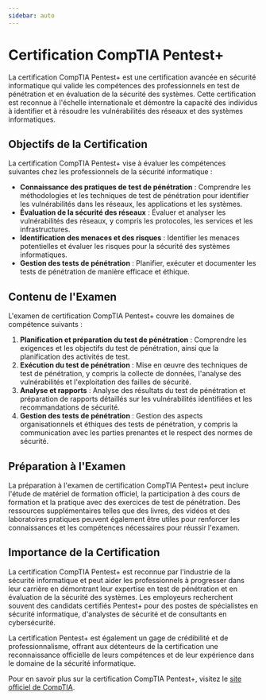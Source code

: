 ```yaml
---
sidebar: auto
---
```

# Certification CompTIA Pentest+
<Badge type="tip" text="Rédigé le 17/03/2024" />
<Badge type="warning" text="En cours de rédaction" />


La certification CompTIA Pentest+ est une certification avancée en sécurité informatique qui valide les compétences des professionnels en test de pénétration et en évaluation de la sécurité des systèmes. Cette certification est reconnue à l'échelle internationale et démontre la capacité des individus à identifier et à résoudre les vulnérabilités des réseaux et des systèmes informatiques.

## Objectifs de la Certification

La certification CompTIA Pentest+ vise à évaluer les compétences suivantes chez les professionnels de la sécurité informatique :

- **Connaissance des pratiques de test de pénétration** : Comprendre les méthodologies et les techniques de test de pénétration pour identifier les vulnérabilités dans les réseaux, les applications et les systèmes.
- **Évaluation de la sécurité des réseaux** : Évaluer et analyser les vulnérabilités des réseaux, y compris les protocoles, les services et les infrastructures.
- **Identification des menaces et des risques** : Identifier les menaces potentielles et évaluer les risques pour la sécurité des systèmes informatiques.
- **Gestion des tests de pénétration** : Planifier, exécuter et documenter les tests de pénétration de manière efficace et éthique.

## Contenu de l'Examen

L'examen de certification CompTIA Pentest+ couvre les domaines de compétence suivants :

1. **Planification et préparation du test de pénétration** : Comprendre les exigences et les objectifs du test de pénétration, ainsi que la planification des activités de test.
2. **Exécution du test de pénétration** : Mise en œuvre des techniques de test de pénétration, y compris la collecte de données, l'analyse des vulnérabilités et l'exploitation des failles de sécurité.
3. **Analyse et rapports** : Analyse des résultats du test de pénétration et préparation de rapports détaillés sur les vulnérabilités identifiées et les recommandations de sécurité.
4. **Gestion des tests de pénétration** : Gestion des aspects organisationnels et éthiques des tests de pénétration, y compris la communication avec les parties prenantes et le respect des normes de sécurité.

## Préparation à l'Examen

La préparation à l'examen de certification CompTIA Pentest+ peut inclure l'étude de matériel de formation officiel, la participation à des cours de formation et la pratique avec des exercices de test de pénétration. Des ressources supplémentaires telles que des livres, des vidéos et des laboratoires pratiques peuvent également être utiles pour renforcer les connaissances et les compétences nécessaires pour réussir l'examen.

## Importance de la Certification

La certification CompTIA Pentest+ est reconnue par l'industrie de la sécurité informatique et peut aider les professionnels à progresser dans leur carrière en démontrant leur expertise en test de pénétration et en évaluation de la sécurité des systèmes. Les employeurs recherchent souvent des candidats certifiés Pentest+ pour des postes de spécialistes en sécurité informatique, d'analystes de sécurité et de consultants en cybersécurité.

La certification Pentest+ est également un gage de crédibilité et de professionnalisme, offrant aux détenteurs de la certification une reconnaissance officielle de leurs compétences et de leur expérience dans le domaine de la sécurité informatique.

Pour en savoir plus sur la certification CompTIA Pentest+, visitez le [site officiel de CompTIA](https://www.comptia.org/certifications/pentest).
